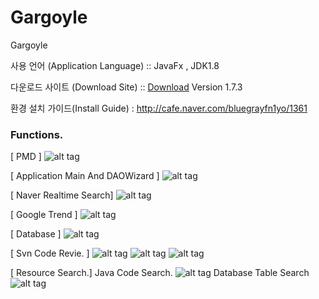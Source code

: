 # Gargoyle
Gargoyle


사용 언어 (Application Language) :: JavaFx , JDK1.8


다운로드 사이트 (Download Site) ::  [Download](https://github.com/callakrsos/Gargoyle/releases/download/PreGargoyle-v1.6.0/Gargoyle-1.7.3.exe) Version 1.7.3
              

환경 설치 가이드(Install Guide) :  http://cafe.naver.com/bluegrayfn1yo/1361



### Functions.

[ PMD ]
![alt tag](https://cloud.githubusercontent.com/assets/5085283/20559821/b6803c98-b1b9-11e6-93c2-1e88c11f081c.png)

[ Application Main And DAOWizard ]
![alt tag](http://downloads-kyj.cloudsc.kr/images/Gargoyle/MainBoard.png)

[ Naver Realtime Search]
![alt tag](https://cloud.githubusercontent.com/assets/5085283/20559820/b67e0a18-b1b9-11e6-9a07-a309f81e04ab.png)


[ Google Trend ]
![alt tag](https://cloud.githubusercontent.com/assets/5085283/20559822/b6a0a28a-b1b9-11e6-8a4e-7618e899f4aa.png)

[ Database ]
![alt tag](https://cloud.githubusercontent.com/assets/5085283/20559823/b6a788f2-b1b9-11e6-99c8-169f7b2a47bc.png)


[ Svn Code Revie.  ] 
![alt tag](https://cloud.githubusercontent.com/assets/5085283/20559988/85983594-b1ba-11e6-91e8-2a714674ba6a.png)
![alt tag](https://cloud.githubusercontent.com/assets/5085283/20559992/85de2036-b1ba-11e6-9932-3e8e42d85213.png)
![alt tag](https://cloud.githubusercontent.com/assets/5085283/20559993/85e1d636-b1ba-11e6-9036-3b2886c3fa8f.png)


[ Resource Search.]
Java Code Search.
![alt tag](https://cloud.githubusercontent.com/assets/5085283/20559990/85d569e6-b1ba-11e6-8a2f-603400a9a367.png)
Database Table Search
![alt tag](https://cloud.githubusercontent.com/assets/5085283/20559991/85dbb940-b1ba-11e6-9536-64a6d80bbead.png)
